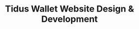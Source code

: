 ---
title: "Tidus Wallet Website Design & Development"
Description: "Website design and development for Tidus Wallet, a mobile crypto wallet."
ogimage: "/images/tidus-games-og-image.jpg"
websiteURL: "https://tiduswallet.com/"
contactURL: "https://calendly.com/hiretomsmith/hiretomsmith"
gallery:
  - src: "/images/portfolio/tidus_games/tidus-games-thumbnail.jpg"
    lightbox: "/images/portfolio/tidusGames-portfolio-reducedSize.mp4"
    alt: "Tidus Games Promotional Video"
    video: true
  - src: "/images/portfolio/tidus_games/tidus-games-social-thumbnail.jpg"
    lightbox: "/images/portfolio/tidus_games/tidus-games-instagram-carousel.jpg"
    alt: "Tidus Games Instagram Carousel"
    video: false
  - src: "/images/portfolio/tidus_games/intract-x-tidus.jpg"
    lightbox: "/images/portfolio/tidus_games/intract-x-tidus.jpg"
    alt: "Tidus Games Instagram/X Graphic"
    video: false
  - src: "/images/portfolio/tidus_games/tidus-games-page-thumbnail.jpg"
    lightbox: "/images/portfolio/tidus_games/tidus-games-desktop.jpg"
    alt: "Tidus Games Landing Page"
    video: false
overview: "Tidus Wallet is a user-friendly crypto wallet that's available as a mobile app and Google Chrome browser extension. As part of my suite of deliverables for Tidus, I designed and developed this nifty website for them. The goal was to not only elevate the visual design, but to also streamline and emphasize the core messaging. I revamped the design from the ground-up in Figma, illustrated some whimsical vector graphics in Adobe Illustrator to make the concepts more approachable, and I developed a light-weight, high-performance website using Astro.js and Tailwind CSS."
features:
  - "Figma"
  - "Adobe Illustrator"
  - "Astro.js"
  - "Tailwind CSS"
  - "Flowbite"
  - "UI/UX Design"
  - "HTML/CSS/Javascript"
  - "Vector Illustration"
videoURL: ""
background: "Tidus already had a website when I came onboard and we did an initial 'face-lift' to get things off the ground. But as we developed a more robust visual suite of brand assets, it came time to revisit the website once more. In addition to its visual deficits, the site was also overly complex and utilized messaging and imagery that didn't quite resonate with the target demographic. For the design, I used Flowbite components as a 'jumping-off' point and adapted them to match Tidus' brand aesthetic. I also collaborated with Tidus' CEO and marketing team in Figma to finalize the content and copy, and to get sign-off on the design itself. The existing site was built using Astro.js and the engineering team requested that it be retained in the new build. The site was also using Tailwind, which I adapted to reflect my design styles, and I added Flowbite as per my Figma workflow."
challenge: "This was my first time using Astro.js, and as such, there was a minor learning curve from the get-go. Additionally, isolating the true target demographic and veering away from past assumptions proved to be a bit of a lift as well. The previous aesthetic utilized popular internet memes, which would be expected for other crypto projects, but it alienated the casual user that Tidus' UX appeals to. Instead, I opted for high-contrast and bold typography, bright and whimsical illustrations, and a minimalistic layout that places all of the emphasis on user benefits."
---